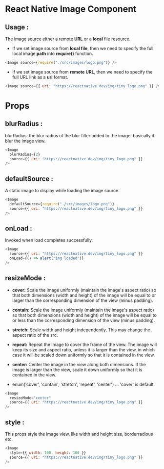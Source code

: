 # React Native Image Component

## Usage :

The image source either a remote <b>URL</b> or a <b>local</b> file resource.

- If we set image source from <b>local file</b>, then we need to specify the full local image <b>path</b> into <b>require()</b> function.

```js
<Image source={require("./src/images/logo.png")} />
```

- If we set image source from <b>remote URL</b>, then we need to specify the full URL link as a <b>uri</b> format.

```js
<Image source={{ uri: "https://reactnative.dev/img/tiny_logo.png" }} />
```

# Props

## blurRadius :

blurRadius: the blur radius of the blur filter added to the image. basically it blur the image view.

```js
<Image
  blurRadius={2}
  source={{ uri: "https://reactnative.dev/img/tiny_logo.png" }}
/>
```

## defaultSource :

A static image to display while loading the image source.

```js
<Image
  defaultSource={require("./src/images/logo.png")}
  source={{ uri: "https://reactnative.dev/img/tiny_logo.png" }}
/>
```

## onLoad :

Invoked when load completes successfully.

```js
<Image
  source={{ uri: "https://reactnative.dev/img/tiny_logo.png" }}
  onLoad={() => alert("img loaded")}
/>
```

## resizeMode :

- <b>cover:</b> Scale the image uniformly (maintain the image's aspect ratio) so that both dimensions (width and height) of the image will be equal to or larger than the corresponding dimension of the view (minus padding).

- <b>contain:</b> Scale the image uniformly (maintain the image's aspect ratio) so that both dimensions (width and height) of the image will be equal to or less than the corresponding dimension of the view (minus padding).

- <b>stretch:</b> Scale width and height independently, This may change the aspect ratio of the src.

- <b>repeat:</b> Repeat the image to cover the frame of the view. The image will keep its size and aspect ratio, unless it is larger than the view, in which case it will be scaled down uniformly so that it is contained in the view.

- <b>center:</b> Center the image in the view along both dimensions. If the image is larger than the view, scale it down uniformly so that it is contained in the view.

- enum('cover', 'contain', 'stretch', 'repeat', 'center') ... 'cover' is default.

```js
<Image
  resizeMode="center"
  source={{ uri: "https://reactnative.dev/img/tiny_logo.png" }}
/>
```

## style :

This props style the image view. like width and height size, borderradious etc.

```js
<Image
  style={{ width: 100, height: 100 }}
  source={{ uri: "https://reactnative.dev/img/tiny_logo.png" }}
/>
```
